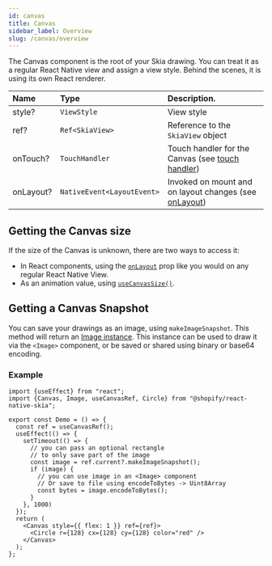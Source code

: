 ```yaml
---
id: canvas
title: Canvas
sidebar_label: Overview
slug: /canvas/overview
---
```


The Canvas component is the root of your Skia drawing.
You can treat it as a regular React Native view and assign a view style.
Behind the scenes, it is using its own React renderer.

| Name | Type     |  Description.    |
|:-----|:---------|:-----------------|
| style?   | `ViewStyle` | View style |
| ref?   | `Ref<SkiaView>` | Reference to the `SkiaView` object |
| onTouch?    | `TouchHandler` | Touch handler for the Canvas (see [touch handler](/docs/animations/touch-events#usetouchhandler)) |
| onLayout? | `NativeEvent<LayoutEvent>` | Invoked on mount and on layout changes (see [onLayout](https://reactnative.dev/docs/view#onlayout)) |

## Getting the Canvas size

If the size of the Canvas is unknown, there are two ways to access it:
  * In React components, using the [`onLayout`](https://reactnative.dev/docs/view#onlayout) prop like you would on any regular React Native View. 
  * As an animation value, using [`useCanvasSize()`](/docs/animations/values#canvas-size).

## Getting a Canvas Snapshot

You can save your drawings as an image, using `makeImageSnapshot`. This method will return an [Image instance](/docs/images#instance-methods). This instance can be used to draw it via the `<Image>` component, or be saved or shared using binary or base64 encoding.

### Example

```tsx twoslash
import {useEffect} from "react";
import {Canvas, Image, useCanvasRef, Circle} from "@shopify/react-native-skia";

export const Demo = () => {
  const ref = useCanvasRef();
  useEffect(() => {
    setTimeout(() => {
      // you can pass an optional rectangle
      // to only save part of the image
      const image = ref.current?.makeImageSnapshot();
      if (image) {
        // you can use image in an <Image> component
        // Or save to file using encodeToBytes -> Uint8Array
        const bytes = image.encodeToBytes();
      }
    }, 1000)
  });
  return (
    <Canvas style={{ flex: 1 }} ref={ref}>
      <Circle r={128} cx={128} cy={128} color="red" />
    </Canvas>
  );
};
```


